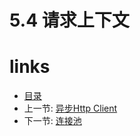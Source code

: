 # 5.4 请求上下文

# links
  * [目录](<preface-目录.md>)
  * 上一节: [异步Http Client](<05.3-异步http_client.md>)
  * 下一节: [连接池](<05.5-连接池.md>)